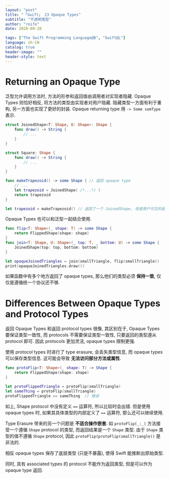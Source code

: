 ```yaml
---
layout: "post"
title: "「Swift」 23 Opaque Types"
subtitle: "不透明类型"
author: "roife"
date: 2020-09-20

tags: ["The Swift Programming Language@B", "Swift@L"]
language: zh-CN
catalog: true
header-image: ""
header-style: text
---
```


# Returning an Opaque Type

泛型允许调用方法时, 方法的形参和返回值由调用者对实现者隐藏. Opaque Types 则恰好相反, 将方法的类型由实现者对用户隐藏.
隐藏类型一方面有利于重构, 另一方面也实现了更好的封装. Opaque returning type 用 `-> Some somType` 表示.

```swift
struct JoinedShape<T: Shape, U: Shape>: Shape {
    func draw() -> String {
        // ...
    }
}

struct Square: Shape {
    func draw() -> String {
        // ...
    }
}

func makeTrapezoid() -> some Shape { // 返回 opaque type
    // ...
    let trapezoid = JoinedShape( /*...*/ )
    return trapezoid
}

let trapezoid = makeTrapezoid() // 返回了一个 JoinedShape, 但是用户可见的是 Shape, JoinedShape 被隐藏了
```

Opaque Types 也可以和泛型一起结合使用.

```swift
func flip<T: Shape>(_ shape: T) -> some Shape {
    return FlippedShape(shape: shape)
}
func join<T: Shape, U: Shape>(_ top: T, _ bottom: U) -> some Shape {
    JoinedShape(top: top, bottom: bottom)
}

let opaqueJoinedTriangles = join(smallTriangle, flip(smallTriangle))
print(opaqueJoinedTriangles.draw())
```

如果函数中有多个地方返回了 opaque types, 那么他们的类型必须 **保持一致**, 仅仅是遵循统一个协议还不够.

# Differences Between Opaque Types and Protocol Types

返回 Opaque Types 和返回 protocol types 很像, 其区别在于, Opaque Types 要保证类型一致性, 而 protocols 不需要保证类型一致性, 只要返回的类型遵从 protocol 即可. 因此 protocols 更加灵活, opaque types 限制更强.

使用 protocol types 时进行了 type erasure, 会丢失类型信息, 而 opaque types 可以保存类型信息. 这可能会导致 **无法访问部分方法或属性**.

```swift
func protoFlip<T: Shape>(_ shape: T) -> Shape {
    return FlippedShape(shape: shape)
}

let protoFlippedTriangle = protoFlip(smallTriangle)
let sameThing = protoFlip(smallTriangle)
protoFlippedTriangle == sameThing  // 错误
```

如上, Shape protocol 中没有定义 `==` 运算符, 所以比较时会出错. 但是使用 opaque types 时, 如果其具体类型的内部定义了 `==` 运算符, 那么还可以继续使用.

Type Erasure 带来的另一个问题是 **不适合操作嵌套**. 如 `protoFlip(_:_)` 方法接受一个遵循 `Shape` protocol 的类型, 而返回结果是一个 `Shape` 类型. 由于 `Shape` 类型的值不遵循 `Shape` protocol, 因此 `protoFlip(protoFlip(smallTriangle))` 是非法的.

相反 opaque types 保存了底层类型 (只是不暴露), 使得 Swift 能推断出原始类型.

同时, 具有 associated types 的 protocol 不能作为返回类型, 但是可以作为 opaque type 返回.
